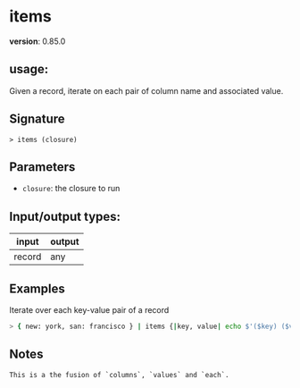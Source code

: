 # items

**version**: 0.85.0

## **usage**:

Given a record, iterate on each pair of column name and associated value.

## Signature

`> items (closure)`

## Parameters

- `closure`: the closure to run

## Input/output types:

| input  | output |
| ------ | ------ |
| record | any    |

## Examples

Iterate over each key-value pair of a record

```bash
> { new: york, san: francisco } | items {|key, value| echo $'($key) ($value)' }
```

## Notes

```text
This is a the fusion of `columns`, `values` and `each`.
```
